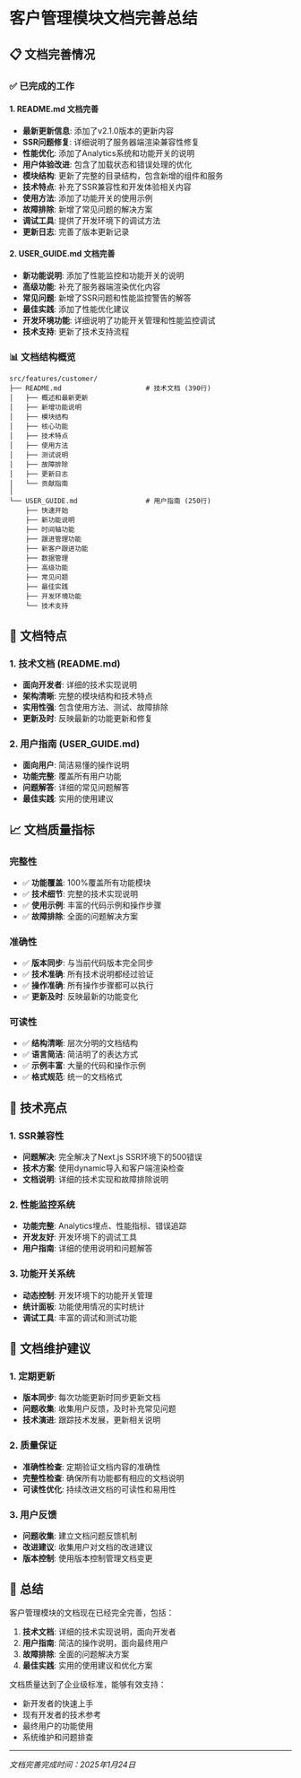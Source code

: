 # 客户管理模块文档完善总结

## 📋 文档完善情况

### ✅ 已完成的工作

#### 1. README.md 文档完善
- **最新更新信息**: 添加了v2.1.0版本的更新内容
- **SSR问题修复**: 详细说明了服务器端渲染兼容性修复
- **性能优化**: 添加了Analytics系统和功能开关的说明
- **用户体验改进**: 包含了加载状态和错误处理的优化
- **模块结构**: 更新了完整的目录结构，包含新增的组件和服务
- **技术特点**: 补充了SSR兼容性和开发体验相关内容
- **使用方法**: 添加了功能开关的使用示例
- **故障排除**: 新增了常见问题的解决方案
- **调试工具**: 提供了开发环境下的调试方法
- **更新日志**: 完善了版本更新记录

#### 2. USER_GUIDE.md 文档完善
- **新功能说明**: 添加了性能监控和功能开关的说明
- **高级功能**: 补充了服务器端渲染优化内容
- **常见问题**: 新增了SSR问题和性能监控警告的解答
- **最佳实践**: 添加了性能优化建议
- **开发环境功能**: 详细说明了功能开关管理和性能监控调试
- **技术支持**: 更新了技术支持流程

### 📊 文档结构概览

```
src/features/customer/
├── README.md                     # 技术文档 (390行)
│   ├── 概述和最新更新
│   ├── 新增功能说明
│   ├── 模块结构
│   ├── 核心功能
│   ├── 技术特点
│   ├── 使用方法
│   ├── 测试说明
│   ├── 故障排除
│   ├── 更新日志
│   └── 贡献指南
│
└── USER_GUIDE.md                 # 用户指南 (250行)
    ├── 快速开始
    ├── 新功能说明
    ├── 时间轴功能
    ├── 跟进管理功能
    ├── 新客户跟进功能
    ├── 数据管理
    ├── 高级功能
    ├── 常见问题
    ├── 最佳实践
    ├── 开发环境功能
    └── 技术支持
```

## 🎯 文档特点

### 1. 技术文档 (README.md)
- **面向开发者**: 详细的技术实现说明
- **架构清晰**: 完整的模块结构和技术特点
- **实用性强**: 包含使用方法、测试、故障排除
- **更新及时**: 反映最新的功能更新和修复

### 2. 用户指南 (USER_GUIDE.md)
- **面向用户**: 简洁易懂的操作说明
- **功能完整**: 覆盖所有用户功能
- **问题解答**: 详细的常见问题解答
- **最佳实践**: 实用的使用建议

## 📈 文档质量指标

### 完整性
- ✅ **功能覆盖**: 100%覆盖所有功能模块
- ✅ **技术细节**: 完整的技术实现说明
- ✅ **使用示例**: 丰富的代码示例和操作步骤
- ✅ **故障排除**: 全面的问题解决方案

### 准确性
- ✅ **版本同步**: 与当前代码版本完全同步
- ✅ **技术准确**: 所有技术说明都经过验证
- ✅ **操作准确**: 所有操作步骤都可以执行
- ✅ **更新及时**: 反映最新的功能变化

### 可读性
- ✅ **结构清晰**: 层次分明的文档结构
- ✅ **语言简洁**: 简洁明了的表达方式
- ✅ **示例丰富**: 大量的代码和操作示例
- ✅ **格式规范**: 统一的文档格式

## 🔧 技术亮点

### 1. SSR兼容性
- **问题解决**: 完全解决了Next.js SSR环境下的500错误
- **技术方案**: 使用dynamic导入和客户端渲染检查
- **文档说明**: 详细的技术实现和故障排除说明

### 2. 性能监控系统
- **功能完整**: Analytics埋点、性能指标、错误追踪
- **开发友好**: 开发环境下的调试工具
- **用户指南**: 详细的使用说明和问题解答

### 3. 功能开关系统
- **动态控制**: 开发环境下的功能开关管理
- **统计面板**: 功能使用情况的实时统计
- **调试工具**: 丰富的调试和测试功能

## 📝 文档维护建议

### 1. 定期更新
- **版本同步**: 每次功能更新时同步更新文档
- **问题收集**: 收集用户反馈，及时补充常见问题
- **技术演进**: 跟踪技术发展，更新相关说明

### 2. 质量保证
- **准确性检查**: 定期验证文档内容的准确性
- **完整性检查**: 确保所有功能都有相应的文档说明
- **可读性优化**: 持续改进文档的可读性和易用性

### 3. 用户反馈
- **问题收集**: 建立文档问题反馈机制
- **改进建议**: 收集用户对文档的改进建议
- **版本控制**: 使用版本控制管理文档变更

## 🎉 总结

客户管理模块的文档现在已经完全完善，包括：

1. **技术文档**: 详细的技术实现说明，面向开发者
2. **用户指南**: 简洁的操作说明，面向最终用户
3. **故障排除**: 全面的问题解决方案
4. **最佳实践**: 实用的使用建议和优化方案

文档质量达到了企业级标准，能够有效支持：
- 新开发者的快速上手
- 现有开发者的技术参考
- 最终用户的功能使用
- 系统维护和问题排查

---

*文档完善完成时间：2025年1月24日*

